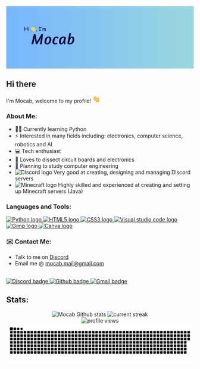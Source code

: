 <img src="./assets/banner.jpg" alt="heading banner" align="center">

## Hi there
I'm Mocab, welcome to my profile! <img src="./assets/wave.gif" height="20px">

### About Me:

- ✍🏻 Currently learning Python
- ⚡ Interested in many fields including: electronics, computer science, robotics and AI
- 💻 Tech enthusiast
- 🔨 Loves to dissect circuit boards and electronics
- 🤖 Planning to study computer engineering
- <img src="https://raw.githubusercontent.com/danielcranney/profileme-dev/main/public/icons/socials/discord.svg" alt="Discord logo" height="20"> Very good at creating, designing and managing Discord servers
- <img src="https://cdn.freebiesupply.com/logos/large/2x/minecraft-1-logo-png-transparent.png" alt="Minecraft logo" height="20"> Highly skilled and experienced at creating and setting up Minecraft servers (Java)

### Languages and Tools:

<a href="https://www.python.org/" target="_blank">
    <img src="https://cdn.jsdelivr.net/gh/devicons/devicon/icons/python/python-original.svg" height="36" alt="Python logo">
</a>
<a href="https://developer.mozilla.org/en-US/docs/Glossary/HTML5" target="_blank">
    <img src="https://cdn.jsdelivr.net/gh/devicons/devicon/icons/html5/html5-plain.svg" height="36" alt="HTML5 logo">
</a>
<a href="https://www.w3.org/TR/CSS/#css" target="_blank">
    <img src="https://cdn.jsdelivr.net/gh/devicons/devicon/icons/css3/css3-plain.svg" height="36" alt="CSS3 logo">
</a>
<a href="https://code.visualstudio.com/" target="_blank">
    <img src="https://cdn.jsdelivr.net/gh/devicons/devicon/icons/vscode/vscode-original.svg" height="36" alt="Visual studio code logo">
</a>
<a href="https://www.gimp.org/" target="_blank">
    <img src="https://cdn.jsdelivr.net/gh/devicons/devicon/icons/gimp/gimp-original.svg" height="36" alt="Gimp logo">
</a>
<a href="https://www.canva.com/" target="_blank">
    <img src="https://cdn.jsdelivr.net/gh/devicons/devicon/icons/canva/canva-original.svg" height="36" alt="Canva logo">
</a>

### ✉️ Contact Me:
- Talk to me on <a href="https://discord.com/users/450225492876984320">Discord</a>
- Email me @ [mocab.mail@gmail.com](mailto:mocab.mail@gmail.com)

<br>
<a href="https://discord.com/users/450225492876984320" target="_blank">
<img src="https://img.shields.io/badge/Discord-5865F2?style=for-the-badge&logo=discord&logoColor=white" alt="Discord badge">
<a href="https://github.com/mocab" target="_blank">
<img src="https://img.shields.io/badge/github-%2324292e.svg?&style=for-the-badge&logo=github&logoColor=white" alt="Github badge">
<a href="mailto:mocab.mail@gmail.com"><img src="https://img.shields.io/badge/Gmail-D14836?style=for-the-badge&logo=gmail&logoColor=white" alt="Gmail badge"></a>


## Stats:
<div align="center">
<img src="https://github-readme-stats.vercel.app/api?username=mocab&count_private=true&theme=algolia&show_icons=true" alt="Mocab Github stats">

<img src="https://streak-stats.demolab.com/?user=DenverCoder1&theme=dark)](https://git.io/streak-stats&theme=github-dark-blue" alt="current streak">

<br>
<img src="https://komarev.com/ghpvc/?username=mocab&label=Profile%20views&color=0e75b6&style=flat" alt="profile views">
<br>

<img src="https://raw.githubusercontent.com/Mocab/Mocab/output/github-contribution-grid-snake-dark.svg" alt="snake animation">
</div>


